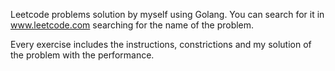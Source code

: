 Leetcode problems solution by myself using Golang. 
You can search for it in www.leetcode.com searching for the name of the problem.

Every exercise includes the instructions, constrictions and my solution of the problem with the performance.
